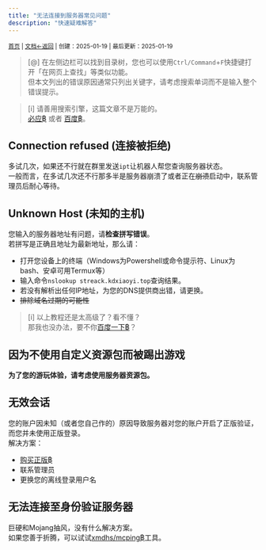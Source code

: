 ```yaml
---
title: "无法连接到服务器常见问题"
description: "快速疑难解答"
---
```

<small id="old_menu"><a href="/Streack/">首页</a> | <a href="/Streack/doc/">文档</a></small><small><a href="/Streack/doc">←返回</a> |
 创建：2025-01-19 | 最后更新：2025-01-19</small><br>

> [@] 在左侧边栏可以找到目录树，您也可以使用`Ctrl/Command`+`F`快捷键打开「在网页上查找」等类似功能。<br>
> 但本文列出的错误原因通常只列出关键字，请考虑搜索单词而不是输入整个错误提示。

> [i] 请善用搜索引擎，这篇文章不是万能的。<br>
> [必应฿](https://bing.com) 或者 [百度฿](httpa://baidu.com)。

## Connection refused (连接被拒绝)
多试几次，如果还不行就在群里发送`ipt`让机器人帮您查询服务器状态。<br>
一般而言，在多试几次还不行那多半是服务器崩溃了或者正在~~崩溃~~启动中，联系管理员后耐心等待。

## Unknown Host (未知的主机)
您输入的服务器地址有问题，请**检查拼写错误**。<br>
若拼写是正确且地址为最新地址，那么请：
* 打开您设备上的终端（Windows为Powershell或命令提示符、Linux为bash、安卓可用Termux等）
* 输入命令`nslookup streack.kdxiaoyi.top`查询结果。
* 若没有解析出任何IP地址，为您的DNS提供商出错，请更换。
* ~~排除域名过期的可能性~~

> [i] 以上教程还是太高级了？看不懂？<br>
> 那我也没办法，要不你[百度一下฿](https://www.baidu.com/s?wd=%E6%88%91%E7%9A%84%E4%B8%96%E7%95%8C%20Unknown%20Host%20%E9%94%99%E8%AF%AF%E6%8F%90%E7%A4%BA)？

## 因为不使用自定义资源包而被踢出游戏
**为了您的游玩体验，请考虑使用服务器资源包。**

## 无效会话
您的账户因未知（或者您自己作的）原因导致服务器对您的账户开启了正版验证，而您并未使用正版登录。<br>
解决方案：<br>
* [购买正版฿](https://www.xbox.com/zh-CN/games/store/minecraft-java-bedrock-edition-for-pc/9nxp44l49shj)
* 联系管理员
* 更换您的离线登录用户名

## 无法连接至身份验证服务器
巨硬和Mojang抽风，没有什么解决方案。<br>
如果您善于折腾，可以试试[xmdhs/mcping฿](https://github.com/xmdhs/mcping)工具。<br>

<script src="https://rs.kdxiaoyi.top/res/scripts/js/sober.min.js"></script><script src="https://kdxiaoyi.top/Streack/page/pmd-reRender.min.js"></script>
